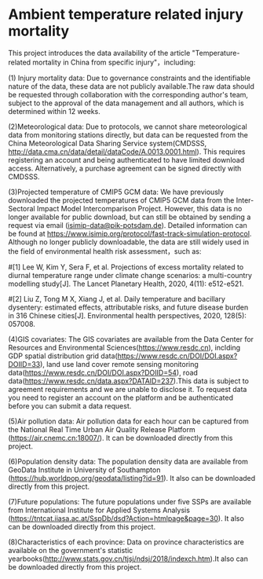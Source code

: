 # Ambient temperature related injury mortality

This project introduces the data availability of the article "Temperature-related mortality in China from specific injury"，including:

(1) Injury mortality data: Due to governance constraints and the identifiable nature of the data, these data are not publicly available.The raw data should be requested through collaboration with the corresponding author's team, subject to the approval of the data management and all authors, which is determined within 12 weeks.

(2)Meteorological data: Due to protocols, we cannot share meteorological data from monitoring stations directly, but data can be requested from the China Meteorological Data Sharing Service system(CMDSSS, http://data.cma.cn/data/detail/dataCode/A.0013.0001.html). This requires registering an account and being authenticated to have limited download access. Alternatively, a purchase agreement can be signed directly with CMDSSS.

(3)Projected temperature of CMIP5 GCM data: We have previously downloaded the projected temperatures of CMIP5 GCM data from the Inter-Sectoral Impact Model Intercomparison Project. However, this data is no longer available for public download, but can still be obtained by sending a request via email (isimip-data@pik-potsdam.de). Detailed information can be found at https://www.isimip.org/protocol/fast-track-simulation-protocol. Although no longer publicly downloadable, the data are still widely used in the field of environmental health risk assessment，such as:

#[1] Lee W, Kim Y, Sera F, et al. Projections of excess mortality related to diurnal temperature range under climate change scenarios: a multi-country modelling study[J]. The Lancet Planetary Health, 2020, 4(11): e512-e521.

#[2] Liu Z, Tong M X, Xiang J, et al. Daily temperature and bacillary dysentery: estimated effects, attributable risks, and future disease burden in 316 Chinese cities[J]. Environmental health perspectives, 2020, 128(5): 057008.

(4)GIS covariates: The GIS covariates are available from the Data Center for Resources and Environmental Sciences(https://www.resdc.cn), inclding GDP spatial distribution grid data(https://www.resdc.cn/DOI/DOI.aspx?DOIID=33), land use land cover remote sensing monitoring data(https://www.resdc.cn/DOI/DOI.aspx?DOIID=54), road data(https://www.resdc.cn/data.aspx?DATAID=237).This data is subject to agreement requirements and we are unable to disclose it. To request data you need to register an account on the platform and be authenticated before you can submit a data request.

(5)Air pollution data: Air pollution data for each hour can be captured from the National Real Time Urban Air Quality Release Platform (https://air.cnemc.cn:18007/). It can be downloaded directly from this project.

(6)Population density data: The population density data are available from GeoData Institute in University of Southampton (https://hub.worldpop.org/geodata/listing?id=91). It also can be downloaded directly from this project.

(7)Future populations: The future populations under five SSPs are available from International Institute for Applied Systems Analysis (https://tntcat.iiasa.ac.at/SspDb/dsd?Action=htmlpage&page=30). It also can be downloaded directly from this project.

(8)Characteristics of each province: Data on province characteristics are available on the government's statistic yearbooks(http://www.stats.gov.cn/tjsj/ndsj/2018/indexch.htm).It also can be downloaded directly from this project.
